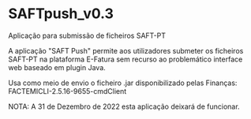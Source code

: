 # SAFTpush_v0.3
Aplicação para submissão de ficheiros SAFT-PT

A aplicação "SAFT Push" permite aos utilizadores submeter os ficheiros SAFT-PT na plataforma E-Fatura sem recurso ao problemático interface web baseado em plugin Java.

Usa como meio de envio o ficheiro .jar disponibilizado pelas Finanças: FACTEMICLI-2.5.16-9655-cmdClient

NOTA: A 31 de Dezembro de 2022 esta aplicação deixará de funcionar.


